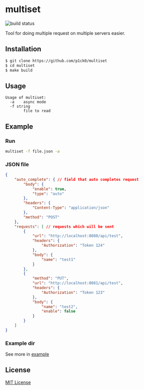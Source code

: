 # multiset

![build status](https://github.com/p1ck0/multiset/actions/workflows/go.yml/badge.svg)

Tool for doing multiple request on multiple servers easier.

## Installation

```bash
$ git clone https://github.com/p1ck0/multiset
$ cd multiset
$ make build
```

## Usage

```
Usage of multiset:
  -a    async mode
  -f string
        file to read
```

## Example 

### Run
```bash
multiset -f file.json -a
```

### JSON file

```json
{
    "auto_complete": { // field that auto completes request
        "body": {
            "enable": true,
            "type": "auto"
        },
        "headers": {
            "Content-Type": "application/json"
        },
        "method": "POST"
    },
    "requests": [ // requests which will be sent
        {
            "url": "http://localhost:8080/api/test",
            "headers": {
                "Authorization": "Token 124"
            },
            "body": {
                "name": "test1"
            }
        },
        {
            "method": "PUT",
            "url": "http://localhost:8081/api/test",
            "headers": {
                "Authorization": "Token 123"
            },
            "body": {
                "name": "test2",
                "enable": false
            }
        }
    ]
}
```

### Example dir

See more in [example](https://github.com/p1ck0/multiset/tree/main/example)

## License

[MIT License](https://github.com/p1ck0/multiset/blob/main/LICENSE)